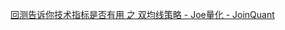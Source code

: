 [回测告诉你技术指标是否有用 之 双均线策略 - Joe量化 - JoinQuant](https://www.joinquant.com/view/community/detail/39222ce7aa6c4ef11b8c56f1abb78a60?type=1)

